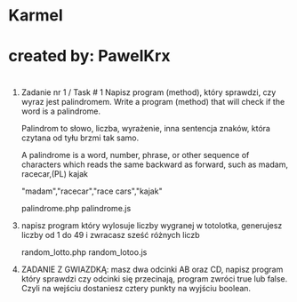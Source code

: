 # Karmel
#
#
#
# created by: PawelKrx
#
#
#
1. Zadanie nr 1 / Task # 1 
   Napisz program (method), który sprawdzi, czy wyraz jest palindromem. 
   Write a program (method) that will check if the word is a palindrome.
   
   Palindrom to słowo, liczba, wyrażenie, inna sentencja znaków,
   która czytana od tyłu brzmi tak samo. 
   
   A palindrome is a word, number, phrase, or other sequence of characters 
   which reads the same backward as forward, such as madam, racecar,(PL) kajak
   
   "madam","racecar","race cars","kajak"
   
   palindrome.php
   palindrome.js
   
3)  napisz program który wylosuje liczby wygranej w totolotka, 
	generujesz liczby od 1 do 49 i zwracasz sześć różnych 	liczb

	random_lotto.php
	random_lotoo.js
	
4)  ZADANIE Z GWIAZDKĄ: masz dwa odcinki AB oraz CD, 
	napisz program który sprawdzi czy odcinki się przecinają, program zwróci true lub 	false. 
	Czyli na wejściu dostaniesz cztery punkty na wyjściu boolean.

